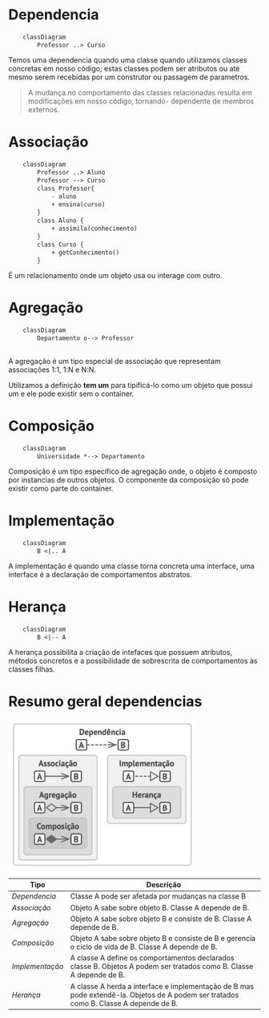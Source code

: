 # Dependencia
```mermaid 
    classDiagram
        Professor ..> Curso
```
Temos uma dependencia quando uma classe quando utilizamos classes concretas em nosso código; estas classes podem ser atributos ou até mesmo serem recebidas por um construtor ou passagem de parametros.

> A mudança no comportamento das classes relacionadas resulta em modificações em nosso código, tornando- dependente de membros externos.


# Associação
```mermaid 
    classDiagram
        Professor ..> Aluno
        Professor --> Curso
        class Professor{
            - aluno
            + ensina(curso)
        }
        class Aluno {
            + assimila(conhecimento)
        }
        class Curso {
            + getConhecimento()
        }
```
É um relacionamento onde um objeto usa ou interage com outro.

# Agregação
```mermaid 
    classDiagram
        Departamento o--> Professor
        
```

A agregação é um tipo especial de associação que representam associações 1:1, 1:N e N:N.

Utilizamos a definição **tem um** para tipificá-lo como um objeto que possui um e ele pode existir sem o container. 

# Composição
```mermaid 
    classDiagram
        Universidade *--> Departamento
```

Composição é um tipo específico de agregação onde, o objeto é composto por instancias de outros objetos.
O componente da composição só pode existir como parte do container.


# Implementação
```mermaid 
    classDiagram
        B <|.. A
```

A implementação é quando uma classe torna concreta uma interface, uma interface é a declaração de comportamentos abstratos.

# Herança
```mermaid 
    classDiagram
        B <|-- A 
```


A herança possibilita a criação de intefaces que possuem atributos, métodos concretos e a possibilidade de sobrescrita de comportamentos às classes filhas.

# Resumo geral dependencias

<img src="src/assets/images/resume.png" height="300">

Tipo | Descrição
-- | --
*Dependencia* | Classe A pode ser afetada por mudanças na classe B
*Associação* | Objeto A sabe sobre objeto B. Classe A depende de B.
*Agregação* | Objeto A sabe sobre objeto B e consiste de B. Classe A depende de B.
*Composição* | Objeto A sabe sobre objeto B e consiste de B e gerencia o ciclo de vida de B. Classe A depende de B.
*Implementação* | A classe A define os comportamentos declarados classe B. Objetos A podem ser tratados como B. Classe A depende de B.
*Herança* | A classe A herda a interface e implementação de B mas pode extendê-la. Objetos de A podem ser tratados como B. Classe A depende de B.